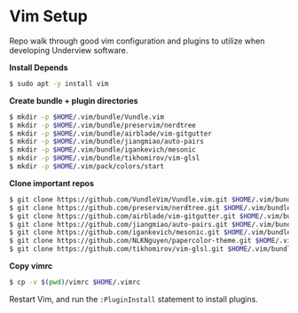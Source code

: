 # Vim Setup

Repo walk through good vim configuration and plugins to utilize when
developing Underview software.


**Install Depends**
```sh
$ sudo apt -y install vim
```

**Create bundle + plugin directories**
```sh
$ mkdir -p $HOME/.vim/bundle/Vundle.vim
$ mkdir -p $HOME/.vim/bundle/preservim/nerdtree
$ mkdir -p $HOME/.vim/bundle/airblade/vim-gitgutter
$ mkdir -p $HOME/.vim/bundle/jiangmiao/auto-pairs
$ mkdir -p $HOME/.vim/bundle/igankevich/mesonic
$ mkdir -p $HOME/.vim/bundle/tikhomirov/vim-glsl
$ mkdir -p $HOME/.vim/pack/colors/start
```

**Clone important repos**
```sh
$ git clone https://github.com/VundleVim/Vundle.vim.git $HOME/.vim/bundle/Vundle.vim
$ git clone https://github.com/preservim/nerdtree.git $HOME/.vim/bundle/preservim/nerdtree
$ git clone https://github.com/airblade/vim-gitgutter.git $HOME/.vim/bundle/airblade/vim-gitgutter
$ git clone https://github.com/jiangmiao/auto-pairs.git $HOME/.vim/bundle/jiangmiao/auto-pairs
$ git clone https://github.com/igankevich/mesonic.git $HOME/.vim/bundle/igankevich/mesonic
$ git clone https://github.com/NLKNguyen/papercolor-theme.git $HOME/.vim/pack/colors/start/papercolor-theme
$ git clone https://github.com/tikhomirov/vim-glsl.git $HOME/.vim/bundle/tikhomirov/vim-glsl
```

**Copy vimrc**
```sh
$ cp -v $(pwd)/vimrc $HOME/.vimrc
```

Restart Vim, and run the `:PluginInstall` statement to install plugins.
